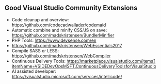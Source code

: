 
## Good Visual Studio Community Extensions
- Code cleanup and overview: https://github.com/codecadwallader/codemaid
- Automatic combine and minify CSS/JS on save: https://github.com/madskristensen/BundlerMinifier
- PHP Tools: https://www.devsense.com/en
- https://github.com/madskristensen/WebEssentials2017
- Compile SASS or LESS: https://github.com/madskristensen/WebCompiler
- Continuous Delivery Tools: https://marketplace.visualstudio.com/items?itemName=VSIDEDevOpsMSFT.ContinuousDeliveryToolsforVisualStudio
- AI assisted developer: https://visualstudio.microsoft.com/services/intellicode/
